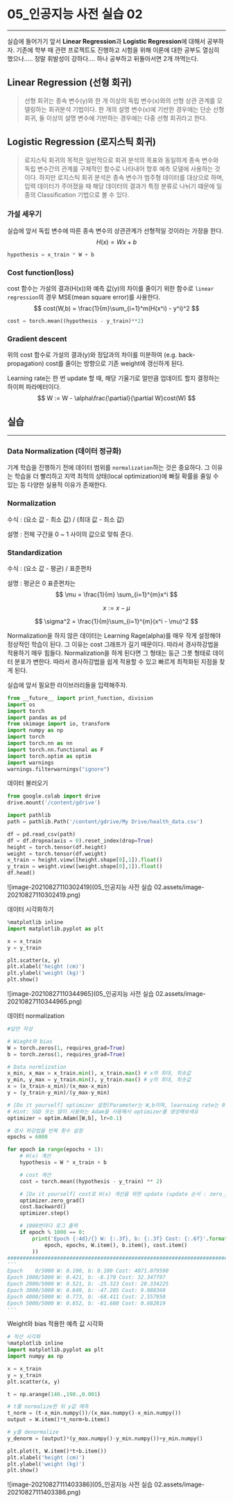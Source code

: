 # 05_인공지능 사전 실습 02

---

실습에 들어가기 앞서 **Linear Regression**과 **Logistic Regression**에 대해서 공부하자. 기존에 학부 때 관련 프로젝트도 진행하고 시험을 위해 이론에 대한 공부도 열심히 했으나..... 정말 휘발성이 강하다.... 하나 공부하고 뒤돌아서면 2개 까먹는다.

## Linear Regression (선형 회귀)

> 선형 회귀는 종속 변수(y)와 한 개 이상의 독립 변수(x)와의 선형 상관 관계를 모델링하는 회귀분석 기법이다. 한 개의 설명 변수(x)에 기반한 경우에는 단순 선형 회귀, 둘 이상의 설명 변수에 기반하는 경우에는 다중 선형 회귀라고 한다.

## Logistic Regression (로지스틱 회귀)

> 로지스틱 회귀의 목적은 일반적으로 회귀 분석의 목표와 동일하게 종속 변수와 독립 변수간의 관계를 구체적인 함수로 나타내어 향후 예측 모델에 사용하는 것이다. 하지만 로지스틱 회귀 분석은 종속 변수가 범주형 데이터를 대상으로 하며, 입력 데이터가 주어졌을 때 해당 데이터의 결과가 특정 분류로 나뉘기 떄문에 일종의 Classification 기법으로 볼 수 있다.



### 가설 세우기

실습에 앞서 독립 변수에 따른 종속 변수의 상관관계가 선형적일 것이라는 가정을 한다.
$$
H(x) = Wx + b
$$

```python
hypothesis = x_train * W + b
```



### Cost function(loss)

cost 함수는 가설의 결과(H(x))와 예측 값(y)의 차이를 줄이기 위한 함수로 `linear regression`의 경우 MSE(mean square error)를 사용한다.
$$
cost(W,b) = \frac{1}{m}\sum_{i=1}^m(H(x^i) - y^i)^2
$$

```python
cost = torch.mean((hypothesis - y_train)**2)
```



### Gradient descent

위의 cost 함수로 가설의 결과(y)와 정답과의 차이를 미분하여 (e.g. back-propagation) cost를 줄이는 방향으로 기존 weight에 갱신하게 된다.

Learning rate는 한 번  update 할 때, 해당 기울기로 얼만큼 업데이트 할지 결정하는 하이퍼 파라메터이다.
$$
W := W - \alpha\frac{\partial}{\partial W}cost(W)
$$



## 실습

---

### Data Normalization (데이터 정규화)

기계 학습을 진행하기 전에 데이터 범위를 `normalization`하는 것은 중요하다. 그 이유는 학습을 더 빨리하고 지역 최적의 상태(local optimization)에 빠질 확률을 줄일 수 있는 등 다양한 실용적 이유가 존재한다.

### Normalization

수식 : (요소 값 - 최소 값) / (최대 값 - 최소 값)

설명 : 전체 구간을 0 ~ 1 사이의 값으로 맞춰 준다.

### Standardization

수식 : (요소 값 - 평균) / 표준편차

설명 : 평균은 0 표준편차는
$$
\mu = \frac{1}{m} \sum_{i=1}^{m}x^i
$$

$$
x := x - \mu
$$

$$
\sigma^2 = \frac{1}{m}\sum_{i=1}^{m}(x^i - \mu)^2
$$

Normalization을 하지 않은 데이터는 Learning Rage(alpha)를 매우 작게 설정해야 정상적인 학습이 된다. 그 이유는 cost 그래프가 길기 때문이다. 따라서 경사하강법을 적용하기 매우 힘들다.  Normalization을 하게 된다면 그 형태는 둥근 그릇 형태로 데이터 분포가 변한다. 따라서 경사하강법을 쉽게 적용할 수 있고 빠르게 최적화된 지점을 찾게 된다.



실습에 앞서 필요한 라이브러리들을 입력해주자.

```python
from __future__ import print_function, division
import os
import torch
import pandas as pd
from skimage import io, transform
import numpy as np
import torch
import torch.nn as nn
import torch.nn.functional as F
import torch.optim as optim
import warnings
warnings.filterwarnings("ignore")
```

데이터 불러오기

```python
from google.colab import drive
drive.mount('/content/gdrive')

import pathlib
path = pathlib.Path('/content/gdrive/My Drive/health_data.csv') 

df = pd.read_csv(path)
df = df.dropna(axis = 0).reset_index(drop=True)
height = torch.tensor(df.height)
weight = torch.tensor(df.weight)
x_train = height.view([height.shape[0],1]).float() 
y_train = weight.view([weight.shape[0],1]).float()
df.head()
```

![image-20210827110302419](05_인공지능 사전 실습 02.assets/image-20210827110302419.png)



데이터 시각화하기

```python
%matplotlib inline
import matplotlib.pyplot as plt

x = x_train
y = y_train

plt.scatter(x, y)
plt.xlabel('height (cm)')
plt.ylabel('weight (kg)')
plt.show()
```

![image-20210827110344965](05_인공지능 사전 실습 02.assets/image-20210827110344965.png)



데이터 normalization

```python
#답안 작성

# Wieght와 bias 
W = torch.zeros(1, requires_grad=True)
b = torch.zeros(1, requires_grad=True)

# Data normlization
x_min, x_max = x_train.min(), x_train.max() # x의 최대, 최솟값
y_min, y_max = y_train.min(), y_train.max() # y의 최대, 최솟값
x = (x_train-x_min)/(x_max-x_min)
y = (y_train-y_min)/(y_max-y_min)

# [Do it yourself] optimizer 설정(Parameter는 W,b이며, learnaing rate는 0.1로 시작해보고, 적당한 값을 튜닝해 보세요.)
# Hint: SGD 또는 많이 사용하는 Adam을 사용해서 optimizer를 생성해보세요
optimizer = optim.Adam([W,b], lr=0.1)

# 경사 하강법을 반복 횟수 설정
epochs = 6000

for epoch in range(epochs + 1):
    # H(x) 계산
    hypothesis = W * x_train + b

    # cost 계산
    cost = torch.mean((hypothesis - y_train) ** 2)

    # [Do it yourself] cost로 H(x) 개선을 위한 update (update 순서 : zero_grad() -> backward() -> step())
    optimizer.zero_grad()
    cost.backward()
    optimizer.step()

    # 1000번마다 로그 출력
    if epoch % 1000 == 0:
        print('Epoch {:4d}/{} W: {:.3f}, b: {:.3f} Cost: {:.6f}'.format(
            epoch, epochs, W.item(), b.item(), cost.item()
        ))
#################################################################################
'''
Epoch    0/5000 W: 0.100, b: 0.100 Cost: 4071.079590
Epoch 1000/5000 W: 0.421, b: -8.170 Cost: 32.347797
Epoch 2000/5000 W: 0.521, b: -25.323 Cost: 20.334225
Epoch 3000/5000 W: 0.649, b: -47.205 Cost: 9.088360
Epoch 4000/5000 W: 0.773, b: -68.411 Cost: 2.557950
Epoch 5000/5000 W: 0.852, b: -81.680 Cost: 0.682819
'''
```



Weight와 bias 적용한 예측 값 시각화

```python
# 직선 시각화
%matplotlib inline
import matplotlib.pyplot as plt
import numpy as np

x = x_train
y = y_train
plt.scatter(x, y)

t = np.arange(140.,190.,0.001)

# t를 normalize한 뒤 y값 예측
t_norm = (t-x_min.numpy())/(x_max.numpy()-x_min.numpy())
output = W.item()*t_norm+b.item()

# y를 denormalize
y_denorm = (output)*(y_max.numpy()-y_min.numpy())+y_min.numpy()

plt.plot(t, W.item()*t+b.item())
plt.xlabel('height (cm)')
plt.ylabel('weight (kg)')
plt.show()
```

![image-20210827111403386](05_인공지능 사전 실습 02.assets/image-20210827111403386.png)


